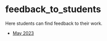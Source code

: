 # feedback_to_students

Here students can find feedback to their work.

 * [May 2023](20230529/README.md)
